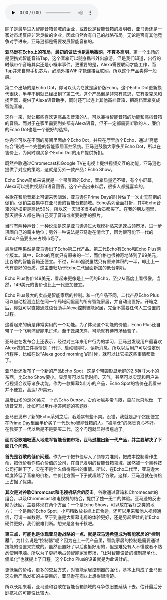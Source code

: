 <audio id="audio" title="033 | 智能音箱的战斗：亚马逊的战略布局" controls="" preload="none"><source id="mp3" src="https://static001.geekbang.org/resource/audio/72/4e/72a4bca5a1287338ee758e16cdb6354e.mp3"></audio>

除了是最早进入智能音箱领域的企业，或者说是智能音箱的发明者，亚马逊还是一家对市场反应非常灵敏的企业，因此自然会有自己的战略布局。无论是否有其他竞争对手进来，亚马逊都是需要发展智能音箱的。

**亚马逊在Echo上的布局，最初的做法也是遍地撒网，不算多高明**。第一个出场的是便携式智能音箱Tap，这个音箱可以随身携带外出旅游。但是我们知道，出行的时候带个音箱其实还是小概率事件。更重要的是，Alexa需要联网才能工作，而Tap并未自带手机芯片，必须外接WiFi才能连接互联网，所以这个产品卖得一般般。

第二个出场的是Echo Dot，你可以认为它就是廉价版Echo。这个Echo Dot更新换代很快，半年不到就已经出到了第二代。这个产品倒是非常有意思，它有麦克风和扬声器，提供了Alexa语音助手，同时还可以连上其他高档音箱，把高档音箱变成智能音箱。

这样一来，就让那些喜欢更高品质音箱的人，可以兼得智能音箱的功能和高档音箱的音质。而对于在家里需要到处都有Alexa语音，但不一定都需要听歌的人，廉价的Echo Dot也是一个很好的选择。

你完全可以在不同的房间里面放个Echo Dot，并只在厅里放个Echo，通过“高低结合”形成一个完整的智能家居音控系统。亚马逊鼓励大家多买Echo Dot，所以在售价上，为同时购买多个Echo Dot的用户提供折扣。

既然谷歌通过Chromecast和Google TV在电视上提供视频交互的功能，亚马逊也提供了对应的策略，这就是另外一款产品：Echo Show。

Echo Show简单来说就是一个带屏幕的Echo，音箱质量还不错，有个小屏幕，Alexa可以提供视频和语音回答。这个产品出来以后，很多人都挺喜欢的。

谷歌在智能音箱上可谓来势汹汹，亚马逊在Prime Day的时候做了一次史无前例的促销。促销主要集中在亚马逊的智能音箱领域。Echo系列全面打折，其中Echo音箱的折扣更是高达50%，所以这一天很多很多的会员都买了。在我的朋友圈里，那天很多人都在贴自己买了音箱或者要剁手的照片。

当时有两种声音：一种说法是这是亚马逊通过大规模补贴来迅速占领市场，进一步巩固自己的霸主地位；另外一种说法是亚马逊在清仓了，因为很可能下一代的Echo产品要出来占领市场了。

最后证明果然是亚马逊出了Echo第二代产品。第二代Echo有Echo和Echo Plus两个版本。其中，Echo的高度只有原来的一半，而价格也很神奇地降到了99美元，比谷歌的智能音箱还便宜。不过，Echo据说虽然只有原来体积的一半，却比上一代有更好的音质，这主要归功于Echo二代里面新加的低音喇叭。

Echo Plus售价149美元，看起来更像是上一代的Echo，至少从高度上看很像。当然，149美元的售价也比上一代更加便宜。

Echo Plus最大的卖点是智能家居的控制。和一代产品不同，二代产品Echo Plus可以自动检测连接在同一个局域网里面的所有智能家居，并自动设置好。开箱之后，你就可以直接通过语音助手Alexa控制智能家居，完全不需要任何人工设置的过程。

这看起来的确是非常实用的一个功能。为了体现这个功能的价值，Echo Plus还自带了一个飞利浦智能电灯泡。至于效果怎样，可能就有待市场检验了。

亚马逊在发布会上还表示，经过对三年来用户行为的学习，亚马逊发现用户最喜欢Alexa做的三件事情是：开灯、启动咖啡机、读新消息。所以以后用户可以设定例行程序，比如在说“Alexa good morning”的时候，就可以让它把这些事情都做了。

亚马逊还发布了一个新的产品Echo Spot，这是个带圆形显示屏的2.5英寸大小的东西，比Echo Show要小。显示屏可以显示时间、天气，甚至可以实现和用户进行视频会议等诸多功能。作为一款屏幕如此小的产品，Echo Spot的售价在我看来并不便宜，高达129美元。

最后出场的是20美元一个的Echo Button。它的功能非常有限，目前也只能做一下语音交互，比如可以用作抢答问题的答题器。

亚马逊发布了新的Echo系列之后，我着实有些不爽。没错，我就是那个贪图便宜在Prime Day里面半价买了一代Echo智能音箱的人。“被清仓”的感觉真心不好。在我买了一代以后是不是要买二代，这个问题就显得很尴尬了。

**面对谷歌咄咄逼人地进军智能音箱市场，亚马逊推出新一代产品，并主要解决了下面几个问题。**

**首先是谷歌的低价问题**。作为一个把节俭写入了领导力准则，把成本控制看作生命，把低价看作核心价值的公司，在自己发明的智能音箱领域，居然被一个黑科技公司打趴下了，实在不是什么值得高兴的事情。所以，在Echo二代里，亚马逊大幅度降低了音箱的价格，性价比方面一下子就超越了谷歌。这样，亚马逊就在价格上占据了优势。

**其次是对谷歌Chromcast和电视机结合的反击**。谷歌通过音箱和Chromecast的组合，以及Chromecast和电视机的结合，提供了独一无二的体验。亚马逊的反击颇为迂回，主要体现在两个方面：一个是Echo Show，可以放在客厅之类的地方；一个是新的Echo Spot，小巧精致放书桌上正合适，还可以用来和他人视频通信，可谓一举数得。至于到底是大屏幕电视的体验更好，还是另起炉灶的新Echo硬件更好，我们很难判断。想来是各有千秋吧。

**第三点，可能也是体现亚马逊战略的一点，就是亚马逊希望成为智能家居的“控制器”**。为什么说是“控制器”呢？因为在上一代产品里，智能家居的控制是需要通过技能的设置来完成的。虽然设置好了以后也挺好用的，但是难免有人不懂或者不熟悉使用电脑。所以为了更好地占领智能家居市场，“让对智能设备的控制简单化、傻瓜化”也就提上了日程。这个Echo Plus的设备就是为此设计的。

更低廉的价格，更多的交互方式，对智能家居控制器的强化，基本上构成了亚马逊这次新产品发布的主要目的，亚马逊在商业上想得很清楚。

所以长期来看，亚马逊和谷歌在智能音箱领域的斗争依旧要延续下去。估计最后分庭抗礼的可能性比较大。


